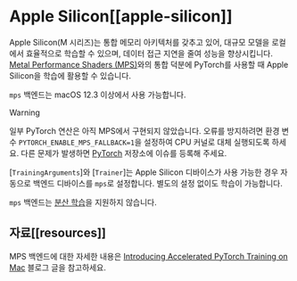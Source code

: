 <!--Copyright 2024 The HuggingFace Team. All rights reserved.

Licensed under the Apache License, Version 2.0 (the "License"); you may not use this file except in compliance with
the License. You may obtain a copy of the License at

http://www.apache.org/licenses/LICENSE-2.0

Unless required by applicable law or agreed to in writing, software distributed under the License is distributed on
an "AS IS" BASIS, WITHOUT WARRANTIES OR CONDITIONS OF ANY KIND, either express or implied. See the License for the

⚠️ Note that this file is in Markdown but contain specific syntax for our doc-builder (similar to MDX) that may not be
rendered properly in your Markdown viewer.

-->

# Apple Silicon[[apple-silicon]]

Apple Silicon(M 시리즈)는 통합 메모리 아키텍처를 갖추고 있어, 대규모 모델을 로컬에서 효율적으로 학습할 수 있으며, 데이터 접근 지연을 줄여 성능을 향상시킵니다. [Metal Performance Shaders (MPS)](https://pytorch.org/docs/stable/notes/mps.html)와의 통합 덕분에 PyTorch를 사용할 때 Apple Silicon을 학습에 활용할 수 있습니다.

`mps` 백엔드는 macOS 12.3 이상에서 사용 가능합니다.

> [!WARNING]
> 일부 PyTorch 연산은 아직 MPS에서 구현되지 않았습니다. 오류를 방지하려면 환경 변수 `PYTORCH_ENABLE_MPS_FALLBACK=1`을 설정하여 CPU 커널로 대체 실행되도록 하세요. 다른 문제가 발생하면 [PyTorch](https://github.com/pytorch/pytorch/issues) 저장소에 이슈를 등록해 주세요.

[`TrainingArguments`]와 [`Trainer`]는 Apple Silicon 디바이스가 사용 가능한 경우 자동으로 백엔드 디바이스를 `mps`로 설정합니다. 별도의 설정 없이도 학습이 가능합니다.

`mps` 백엔드는 [분산 학습](https://pytorch.org/docs/stable/distributed.html#backends)을 지원하지 않습니다.

## 자료[[resources]]

MPS 백엔드에 대한 자세한 내용은 [Introducing Accelerated PyTorch Training on Mac](https://pytorch.org/blog/introducing-accelerated-pytorch-training-on-mac/) 블로그 글을 참고하세요.